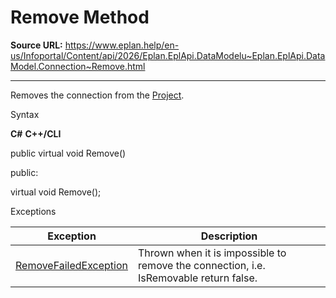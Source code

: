 # Remove Method

**Source URL:** https://www.eplan.help/en-us/Infoportal/Content/api/2026/Eplan.EplApi.DataModelu~Eplan.EplApi.DataModel.Connection~Remove.html

---

Removes the connection from the [Project](Eplan.EplApi.DataModelu~Eplan.EplApi.DataModel.Project.html).

Syntax

**C#**
**C++/CLI**


public virtual void Remove()

public:

virtual void Remove();


Exceptions

| Exception | Description |
| --- | --- |
| [RemoveFailedException](Eplan.EplApi.DataModelu~Eplan.EplApi.DataModel.RemoveFailedException.html) | Thrown when it is impossible to remove the connection, i.e. IsRemovable return false. |
